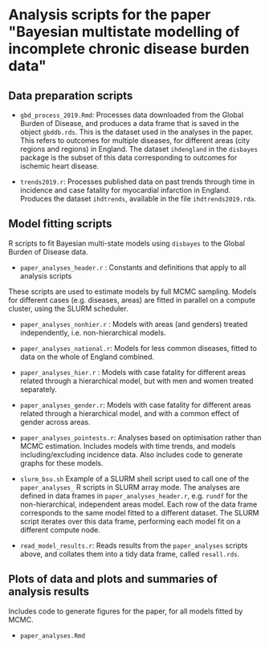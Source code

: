 # Analysis scripts for the paper "Bayesian multistate modelling of incomplete chronic disease burden data"


## Data preparation scripts

* `gbd_process_2019.Rmd`:  Processes data downloaded from the Global Burden of Disease, and produces a data frame that is saved in the object `gbddb.rds`.  This is the dataset used in the analyses in the paper.  This refers to outcomes for multiple diseases, for different areas (city regions and regions) in England.   The dataset `ihdengland` in the `disbayes` package is the subset of this data corresponding to outcomes for ischemic heart disease.

* `trends2019.r`: Processes published data on past trends through time in incidence and case fatality for myocardial infarction in England.  Produces the dataset `ihdtrends`, available in the file `ihdtrends2019.rda`.


## Model fitting scripts 

R scripts to fit Bayesian multi-state models using `disbayes` to the Global Burden of Disease data. 

* `paper_analyses_header.r` : Constants and definitions that apply to all analysis scripts

These scripts are used to estimate models by full MCMC sampling.  Models for different cases (e.g. diseases, areas) are fitted in parallel on a compute cluster, using the SLURM scheduler. 

* `paper_analyses_nonhier.r` : Models with areas (and genders) treated independently, i.e. non-hierarchical models. 

* `paper_analyses_national.r`: Models for less common diseases, fitted to data on the whole of England combined. 

* `paper_analyses_hier.r` : Models with case fatality for different areas related through a hierarchical model, but with men and women treated separately.

* `paper_analyses_gender.r`: Models with case fatality for different areas related through a hierarchical model, and with a common effect of gender across areas. 

* `paper_analyses_pointests.r`: Analyses based on optimisation rather than MCMC estimation.  Includes models with time trends, and models including/excluding incidence data.  Also includes code to generate graphs for these models.

* `slurm_bsu.sh` Example of a SLURM shell script used to call one of the `paper_analyses_` R scripts in SLURM array mode.  The analyses are defined in data frames in `paper_analyses_header.r`, e.g. `rundf` for the non-hierarchical, independent areas model.  Each row of the data frame corresponds to the same model fitted to a different dataset.  The SLURM script iterates over this data frame, performing each model fit on a different compute node.

* `read_model_results.r`: Reads results from the `paper_analyses` scripts above, and collates them into a tidy data frame, called `resall.rds`.


## Plots of data and plots and summaries of analysis results 

Includes code to generate figures for the paper, for all models fitted by MCMC.

* `paper_analyses.Rmd`

